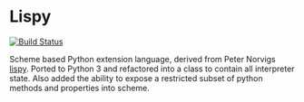 # Lispy

[![Build Status](https://travis-ci.org/rectalogic/lispy.svg?branch=master)](https://travis-ci.org/rectalogic/lispy)

Scheme based Python extension language, derived from Peter Norvigs [lispy](https://norvig.com/lispy2.html).
Ported to Python 3 and refactored into a class to contain all interpreter state.
Also added the ability to expose a restricted subset of python methods and properties into scheme.

